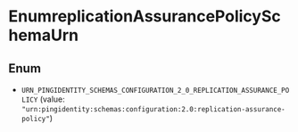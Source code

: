 

# EnumreplicationAssurancePolicySchemaUrn

## Enum


* `URN_PINGIDENTITY_SCHEMAS_CONFIGURATION_2_0_REPLICATION_ASSURANCE_POLICY` (value: `"urn:pingidentity:schemas:configuration:2.0:replication-assurance-policy"`)




